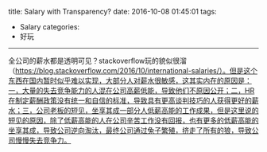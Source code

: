 title: Salary with Transparency?
date: 2016-10-08 01:45:01
tags:
- Salary
categories:
- 好玩
---

全公司的薪水都是透明可见？stackoverflow玩的貌似很溜（https://blog.stackoverflow.com/2016/10/international-salaries/）。但是这个东西在国内暂时似乎难以实现，大部分人对薪水很敏感，这其实内在的原因是：一，大量的失去竞争能力的人混在公司高薪低能，导致他们不原因公开；二，HR在制定薪酬政策没有统一和自信的标准，导致具有更高谈判技巧的人获得更好的薪水；三，公司老板的短见，坐享其成一部分人低薪高能的工作成果，但是这里说的短见的原因，除了低薪高能的人在公司辛苦工作没有回报，也有更多的低薪高能的坐享其成，导致公司逆向淘汰，最终公司通过兔子繁殖，挤走了所有的狼，导致公司慢慢失去竞争力。